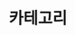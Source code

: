 ---
title: "카테고리"
layout: categories
permalink: /view_category/
author_profile: true
sidebar:
  nav: "categories"
---